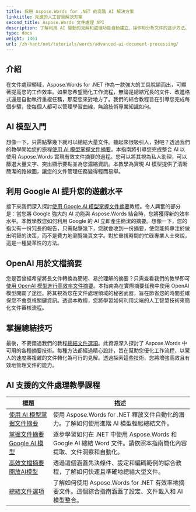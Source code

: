 ```yaml
---
title: 採用 Aspose.Words for .NET 的高階 AI 解決方案
linktitle: 先進的人工智慧解決方案
second_title: Aspose.Words 文件處理 API
description: 了解利用 AI 驅動的見解和處理功能自動建立、操作和分析文件的逐步方法。
type: docs
weight: 1461
url: /zh-hant/net/tutorials/words/advanced-ai-document-processing/
---
```

## 介紹

在文件處理領域，Aspose.Words for .NET 作為一款強大的工具脫穎而出，可顯著提高您的工作效率。如果您希望簡化工作流程，無論是總結冗長的文件、改進格式還是自動執行重複任務，那麼您來對地方了。我們的綜合教程旨在引導您完成每個步驟，使每個人都可以管理學習曲線，無論技術專業知識如何。

## AI 模型入門

想像一下，只需點擊幾下就可以總結大量文件。聽起來很吸引人，對吧？透過我們的教學開始您的旅程[使用 AI 模型掌握文件摘要](./mastering-document-summarization-ai-model/)。本指南將引導您完成整合 AI 以使用 Aspose.Words 實現有效文件摘要的過程。您可以將其視為私人助理，可以篩選大量文字、突出顯示要點並為您濃縮資訊。本教學為實現 AI 模型提供了清晰簡潔的路線圖，讓您的文件管理任務變得輕而易舉。

## 利用 Google AI 提升您的遊戲水平

接下來我們深入探討[使用 Google AI 模型掌握文件摘要](./mastering-document-summarization-google-ai-model/)教程。令人興奮的部分是：當您將 Google 強大的 AI 功能與 Aspose.Words 結合時，您將獲得新的效率水平。本教學教您如何利用 Google 的 AI 立即產生簡潔的摘要。想像一下，您的指尖有一份冗長的報告，只需點擊幾下，您就會收到一份摘要，使您能夠專注於做出明智的決策，而不是費力地瀏覽幾頁文字。對於重視時間的忙碌專業人士來說，這是一種變革性的方法。

## OpenAI 用於文檔摘要

您是否曾經希望將長文件轉換為簡短、易於理解的摘要？只需查看我們的教學即可[使用 OpenAI 模型進行高效率文件摘要](./efficient-document-summarization-openai-model/)。本指南為在實際摘要任務中使用 OpenAI 模型開闢了途徑。將其視為您在文件處理領域的秘密武器，旨在節省您的時間並確保您不會忽視關鍵資訊。透過本教程，您將學習如何利用尖端的人工智慧技術來簡化文件審核流程。

## 掌握總結技巧

最後，不要錯過我們的教程[總結文件選項](./summarize-documents-options/)。此資源深入探討了 Aspose.Words 中可用的各種摘要技術。每種方法都經過精心設計，旨在幫助您優化工作流程，以驚人的速度將複雜的文件轉化為可行的見解。透過探索這些技術，您將增強高效且有效地管理文件的能力。

 ## AI 支援的文件處理教學課程
| 標題 | 描述 |
| --- | --- |
| [使用 AI 模型掌握文件摘要](./mastering-document-summarization-ai-model/) | 使用 Aspose.Words for .NET 釋放文件自動化的潛力。了解如何使用進階 AI 模型輕鬆總結文件。 |
| [掌握文件摘要 Google AI 模型](./mastering-document-summarization-google-ai-model/) | 逐步學習如何在 .NET 中使用 Aspose.Words 和 Google AI 總結 Word 文件。請依照本指南簡化內容提取、文件洞察和自動化。 |
| [高效文檔摘要開放AI模型](./efficient-document-summarization-openai-model/) | 透過這個涵蓋先決條件、設定和編碼範例的綜合教程，了解如何快速且準確地總結大型文件。 |
| [總結文件選項](./summarize-documents-options/) | 了解如何使用 Aspose.Words for .NET 有效率地摘要文件。這個綜合指南涵蓋了設定、文件載入和 AI 模型整合。 |
